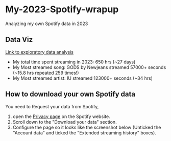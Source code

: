 # My-2023-Spotify-wrapup
 Analyzing my own Spotify data in 2023


## Data Viz
[Link to exploratory data analysis](./eda.ipynb)
- My total time spent streaming in 2023: 650 hrs (~27 days)
- My Most streamed song: GODS by Newjeans streamed 57000+ seconds (~15.8 hrs repeated 259 times!)
- My Most streamed artist: IU streamed 123000+ seconds (~34 hrs)


## How to download your own Spotify data
You need to Request your data from Spotify, 
1. open the [Privacy page](https://www.spotify.com/ca-en/account/privacy/) on the Spotify website.
2. Scroll down to the "Download your data" section.
3. Configure the page so it looks like the screenshot below (Unticked the "Account data" and ticked the "Extended streaming history" boxes).
